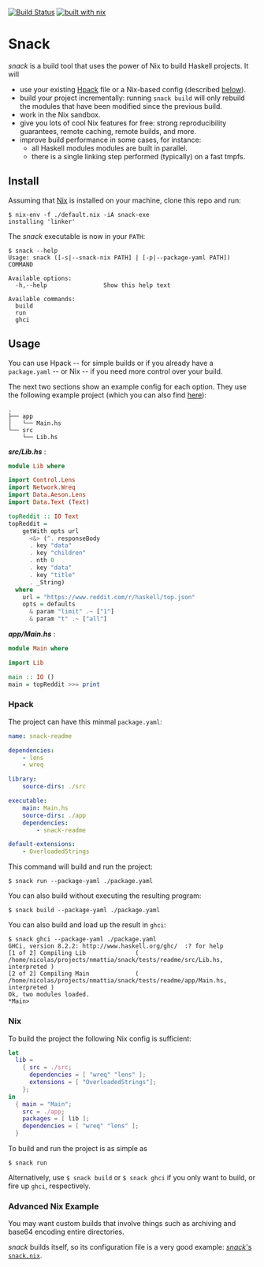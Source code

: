 [![Build Status](https://travis-ci.org/nmattia/snack.svg?branch=master)](https://travis-ci.org/nmattia/snack)
[![built with nix](https://builtwithnix.org/badge.svg)](https://builtwithnix.org)

# Snack

_snack_ is a build tool that uses the power of Nix to build Haskell projects.
It will

  * use your existing [Hpack][hpack] file or a Nix-based config (described
    [below](#nix)).
  * build your project incrementally: running `snack build` will only rebuild
    the modules that have been modified since the previous build.
  * work in the Nix sandbox.
  * give you lots of cool Nix features for free: strong reproducibility
    guarantees, remote caching, remote builds, and more.
  * improve build performance in some cases, for instance:
      - all Haskell modules modules are built in parallel.
      - there is a single linking step performed (typically) on a fast tmpfs.

## Install

Assuming that [Nix][nix] is installed on your machine, clone this repo
and run:

``` shell
$ nix-env -f ./default.nix -iA snack-exe
installing 'linker'
```

The _snack_ executable is now in your `PATH`:

``` shell
$ snack --help
Usage: snack ([-s|--snack-nix PATH] | [-p|--package-yaml PATH]) COMMAND

Available options:
  -h,--help                Show this help text

Available commands:
  build
  run
  ghci
```

## Usage

You can use Hpack -- for simple builds or if you already have a `package.yaml`
-- or Nix -- if you need more control over your build.

The next two sections show an example config for each option. They use the
following example project (which you can also find [here](tests/readme/)):

```shell
.
├── app
│   └── Main.hs
└── src
    └── Lib.hs
```

***src/Lib.hs*** :
``` haskell
module Lib where

import Control.Lens
import Network.Wreq
import Data.Aeson.Lens
import Data.Text (Text)

topReddit :: IO Text
topReddit =
    getWith opts url
      <&> (^. responseBody
      . key "data"
      . key "children"
      . nth 0
      . key "data"
      . key "title"
      . _String)
  where
    url = "https://www.reddit.com/r/haskell/top.json"
    opts = defaults
      & param "limit" .~ ["1"]
      & param "t" .~ ["all"]
```

***app/Main.hs*** :
``` haskell
module Main where

import Lib

main :: IO ()
main = topReddit >>= print
```

### Hpack

The project can have this minmal `package.yaml`:

``` yaml
name: snack-readme

dependencies:
    - lens
    - wreq

library:
    source-dirs: ./src

executable:
    main: Main.hs
    source-dirs: ./app
    dependencies:
        - snack-readme

default-extensions:
    - OverloadedStrings
```

This command will build and run the project:

``` shell
$ snack run --package-yaml ./package.yaml
```

You can also build without executing the resulting program:

``` shell
$ snack build --package-yaml ./package.yaml
```

You can also build and load up the result in `ghci`:

```
$ snack ghci --package-yaml ./package.yaml
GHCi, version 8.2.2: http://www.haskell.org/ghc/  :? for help
[1 of 2] Compiling Lib              ( /home/nicolas/projects/nmattia/snack/tests/readme/src/Lib.hs, interpreted )
[2 of 2] Compiling Main             ( /home/nicolas/projects/nmattia/snack/tests/readme/app/Main.hs, interpreted )
Ok, two modules loaded.
*Main>
```

### Nix


To build the project the following Nix config is sufficient:

``` nix
let
  lib =
    { src = ./src;
      dependencies = [ "wreq" "lens" ];
      extensions = [ "OverloadedStrings"];
    };
in
  { main = "Main";
    src = ./app;
    packages = [ lib ];
    dependencies = [ "wreq" "lens" ];
  }
```

To build and run the project is as simple as

``` shell
$ snack run
```

Alternatively, use `$ snack build` or `$ snack ghci` if you only want to build,
or fire up `ghci`, respectively.

### Advanced Nix Example


You may want custom builds that involve things such as archiving and base64
encoding entire directories.

_snack_ builds itself, so its configuration file is a very good example:
[_snack_'s `snack.nix`](./bin/snack.nix).


[nix]: https://nixos.org/nix/
[hpack]: https://github.com/sol/hpack
